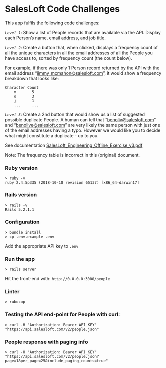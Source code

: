 # SalesLoft Code Challenges

This app fulfils the following code challenges:

*`Level 1`*: Show a list of People records that are available via the API.  Display each Person’s name, email address, and job title.

*`Level 2`*: Create a button that, when clicked, displays a frequency count of all the unique characters in all the email addresses of all the People you have access to, sorted by frequency count (the count below).

For example, if there was only 1 Person record returned by the API with the email address “jimmy_mcmahon@salesloft.com”, it would show a frequency breakdown that looks like:
```
Character Count
    m       5
    o       3
    j       1
    ...     ...
```

*`Level 3`*:  Create a 2nd button that would show us a list of suggested possible duplicate People.  A human can tell that “benoliv@salesloft.com” and “benolive@salesloft.com” are very likely the same person with just one of the email addresses having a typo.  However we would like you to decide what might constitute a duplicate - up to you.

See documentation [SalesLoft_Engineering_Offline_Exercise_v3.pdf](https://github.com/captainmarkos/sl-people/blob/master/SalesLoft_Engineering_Offline_Exercise_v3.pdf)

Note: The frequency table is incorrect in this (original) document.

### Ruby version

```
> ruby -v
ruby 2.4.5p335 (2018-10-18 revision 65137) [x86_64-darwin17]
```
### Rails version

```
> rails -v
Rails 5.2.1.1
```
### Configuration

```
> bundle install
> cp .env.example .env
```
Add the appropriate API key to `.env`

### Run the app
```
> rails server
```
Hit the front-end with: `http://0.0.0.0:3000/people`

### Linter
```
> rubocop
```

### Testing the API end-point for People with curl:
```
> curl -H "Authorization: Bearer API_KEY" "https://api.salesloft.com/v2/people.json"

```
### People response with paging info
```
> curl -H "Authorization: Bearer API_KEY" "https://api.salesloft.com/v2/people.json?page=1&per_page=25&include_paging_counts=true"
```

